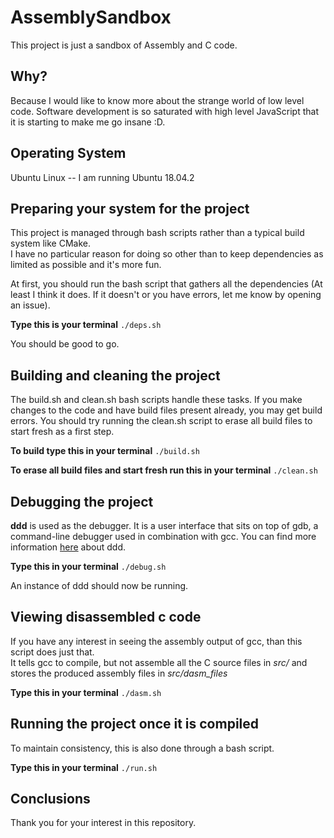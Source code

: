 # AssemblySandbox

This project is just a sandbox of Assembly and C code.  

## Why?

Because I would like to know more about the strange world of low level code. Software development is so
saturated with high level JavaScript that it is starting to make me go insane :D.

## Operating System

Ubuntu Linux -- I am running Ubuntu 18.04.2

## Preparing your system for the project

This project is managed through bash scripts rather than a typical build system like CMake.  
I have no particular reason for doing so other than to keep dependencies as limited as possible and it's more fun.

At first, you should run the bash script that gathers all the dependencies (At least I think it does. If it doesn't or you have errors, let me know by opening an issue).

**Type this is your terminal**
`./deps.sh`

You should be good to go.

## Building and cleaning the project

The build.sh and clean.sh bash scripts handle these tasks.  If you make changes to the code and have build files present already, 
you may get build errors.  You should try running the clean.sh script to erase all build files to start fresh as a first step.

**To build type this in your terminal**
`./build.sh`

**To erase all build files and start fresh run this in your terminal**
`./clean.sh`

## Debugging the project

**ddd** is used as the debugger.  It is a user interface that sits on top of gdb, a command-line debugger used in combination with gcc.  You can find more information [here](https://www.gnu.org/software/ddd/) about ddd.

**Type this in your terminal**
`./debug.sh`

An instance of ddd should now be running.

## Viewing disassembled c code

If you have any interest in seeing the assembly output of gcc, than this script does just that.  
It tells gcc to compile, but not assemble all the C source files in *src/* and stores the produced assembly 
files in *src/dasm_files*

**Type this in your terminal**
`./dasm.sh`

## Running the project once it is compiled

To maintain consistency, this is also done through a bash script.

**Type this in your terminal**
`./run.sh`

## Conclusions

Thank you for your interest in this repository.
